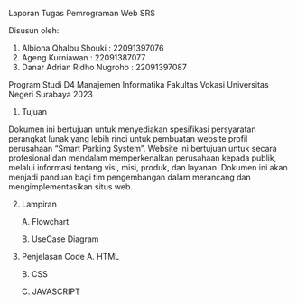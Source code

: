 Laporan Tugas Pemrograman Web SRS 

Disusun oleh:

  1. Albiona Qhalbu Shouki       : 22091397076
  2. Ageng Kurniawan             : 22091387077
  3. Danar Adrian Ridho Nugroho  : 22091397087

Program Studi D4 Manajemen Informatika Fakultas Vokasi Universitas Negeri Surabaya 2023

1. Tujuan

Dokumen ini bertujuan untuk menyediakan spesifikasi persyaratan perangkat lunak yang lebih
rinci untuk pembuatan website profil perusahaan “Smart Parking System”. Website ini bertujuan
untuk secara profesional dan mendalam memperkenalkan perusahaan kepada publik, melalui
informasi tentang visi, misi, produk, dan layanan. Dokumen ini akan menjadi panduan bagi tim
pengembangan dalam merancang dan mengimplementasikan situs web.
   
2. Lampiran
   
   A. Flowchart
   
   B. UseCase Diagram


3. Penjelasan Code
   A. HTML
   
   B. CSS
   
   C. JAVASCRIPT
